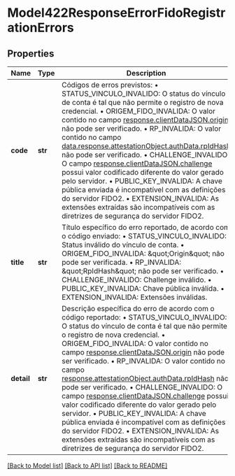 # Model422ResponseErrorFidoRegistrationErrors

## Properties
Name | Type | Description | Notes
------------ | ------------- | ------------- | -------------
**code** | **str** | Códigos de erros previstos:  • STATUS_VINCULO_INVALIDO: O status do vínculo de conta é tal que não permite o registro de nova credencial.  • ORIGEM_FIDO_INVALIDA: O valor contido no campo [response.clientDataJSON.origin](https://www.w3.org/TR/webauthn-2/#dom-authenticatorresponse-clientdatajson) não pode ser verificado.   • RP_INVALIDA: O valor contido no campo [data.response.attestationObject.authData.rpIdHash](https://www.w3.org/TR/webauthn-2/#sctn-authenticator-data) não pode ser verificado.   • CHALLENGE_INVALIDO: O campo [response.clientDataJSON.challenge](https://www.w3.org/TR/webauthn-2/#dom-authenticatorresponse-clientdatajson) possui valor codificado diferente do valor gerado pelo servidor.  • PUBLIC_KEY_INVALIDA: A chave pública enviada é incompatível com as definições do servidor FIDO2.  • EXTENSION_INVALIDA: As extensões extraídas são incompatíveis com as diretrizes de segurança do servidor FIDO2.  | 
**title** | **str** | Título específico do erro reportado, de acordo com o código enviado:  • STATUS_VINCULO_INVALIDO: Status inválido do vínculo de conta.  • ORIGEM_FIDO_INVALIDA: \&quot;Origin\&quot; não pode ser verificada.   • RP_INVALIDA: \&quot;RpIdHash\&quot; não pode ser verificado.  • CHALLENGE_INVALIDO: Challenge inválido.  • PUBLIC_KEY_INVALIDA: Chave pública inválida.  • EXTENSION_INVALIDA: Extensões inválidas.  | 
**detail** | **str** | Descrição específica do erro de acordo com o código reportado:  • STATUS_VINCULO_INVALIDO: O status do vínculo de conta é tal que não permite o registro de nova credencial.  • ORIGEM_FIDO_INVALIDA: O valor contido no campo [response.clientDataJSON.origin](https://www.w3.org/TR/webauthn-2/#dom-authenticatorresponse-clientdatajson) não pode ser verificado.  • RP_INVALIDA: O valor contido no campo [response.attestationObject.authData.rpIdHash](https://www.w3.org/TR/webauthn-2/#sctn-authenticator-data) não pode ser verificado.  • CHALLENGE_INVALIDO: O campo [response.clientDataJSON.challenge](https://www.w3.org/TR/webauthn-2/#dom-authenticatorresponse-clientdatajson) possui valor codificado diferente do valor gerado pelo servidor.  • PUBLIC_KEY_INVALIDA: A chave pública enviada é incompatível com as definições do servidor FIDO2.  • EXTENSION_INVALIDA: As extensões extraídas são incompatíveis com as diretrizes de segurança do servidor FIDO2.  | 

[[Back to Model list]](../README.md#documentation-for-models) [[Back to API list]](../README.md#documentation-for-api-endpoints) [[Back to README]](../README.md)

